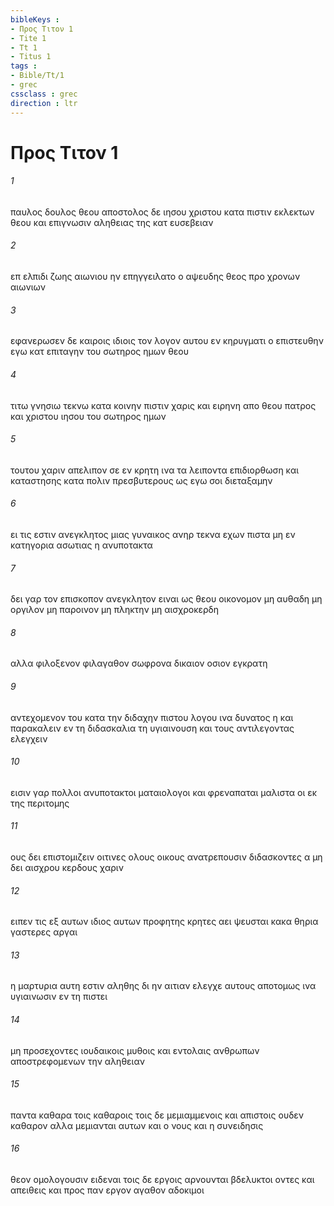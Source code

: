 ```yaml
---
bibleKeys : 
- Προς Τιτον 1
- Tite 1
- Tt 1
- Titus 1
tags : 
- Bible/Tt/1
- grec
cssclass : grec
direction : ltr
---
```


# Προς Τιτον 1

###### 1
παυλος δουλος θεου αποστολος δε ιησου χριστου κατα πιστιν εκλεκτων θεου και επιγνωσιν αληθειας της κατ ευσεβειαν
###### 2
επ ελπιδι ζωης αιωνιου ην επηγγειλατο ο αψευδης θεος προ χρονων αιωνιων
###### 3
εφανερωσεν δε καιροις ιδιοις τον λογον αυτου εν κηρυγματι ο επιστευθην εγω κατ επιταγην του σωτηρος ημων θεου
###### 4
τιτω γνησιω τεκνω κατα κοινην πιστιν χαρις και ειρηνη απο θεου πατρος και χριστου ιησου του σωτηρος ημων
###### 5
τουτου χαριν απελιπον σε εν κρητη ινα τα λειποντα επιδιορθωση και καταστησης κατα πολιν πρεσβυτερους ως εγω σοι διεταξαμην
###### 6
ει τις εστιν ανεγκλητος μιας γυναικος ανηρ τεκνα εχων πιστα μη εν κατηγορια ασωτιας η ανυποτακτα
###### 7
δει γαρ τον επισκοπον ανεγκλητον ειναι ως θεου οικονομον μη αυθαδη μη οργιλον μη παροινον μη πληκτην μη αισχροκερδη
###### 8
αλλα φιλοξενον φιλαγαθον σωφρονα δικαιον οσιον εγκρατη
###### 9
αντεχομενον του κατα την διδαχην πιστου λογου ινα δυνατος η και παρακαλειν εν τη διδασκαλια τη υγιαινουση και τους αντιλεγοντας ελεγχειν
###### 10
εισιν γαρ πολλοι ανυποτακτοι ματαιολογοι και φρεναπαται μαλιστα οι εκ της περιτομης
###### 11
ους δει επιστομιζειν οιτινες ολους οικους ανατρεπουσιν διδασκοντες α μη δει αισχρου κερδους χαριν
###### 12
ειπεν τις εξ αυτων ιδιος αυτων προφητης κρητες αει ψευσται κακα θηρια γαστερες αργαι
###### 13
η μαρτυρια αυτη εστιν αληθης δι ην αιτιαν ελεγχε αυτους αποτομως ινα υγιαινωσιν εν τη πιστει
###### 14
μη προσεχοντες ιουδαικοις μυθοις και εντολαις ανθρωπων αποστρεφομενων την αληθειαν
###### 15
παντα καθαρα τοις καθαροις τοις δε μεμιαμμενοις και απιστοις ουδεν καθαρον αλλα μεμιανται αυτων και ο νους και η συνειδησις
###### 16
θεον ομολογουσιν ειδεναι τοις δε εργοις αρνουνται βδελυκτοι οντες και απειθεις και προς παν εργον αγαθον αδοκιμοι
